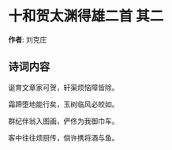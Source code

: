 # 十和贺太渊得雄二首  其二

**作者**: 刘克庄

## 诗词内容

诞育文章家可贺，轩渠烦恼障皆除。

霜蹄堕地能行矣，玉树临风必皎如。

群纪伴翁入图画，俨佟为我御巾车。

客中往往烦厨传，倘许携将酒与鱼。

